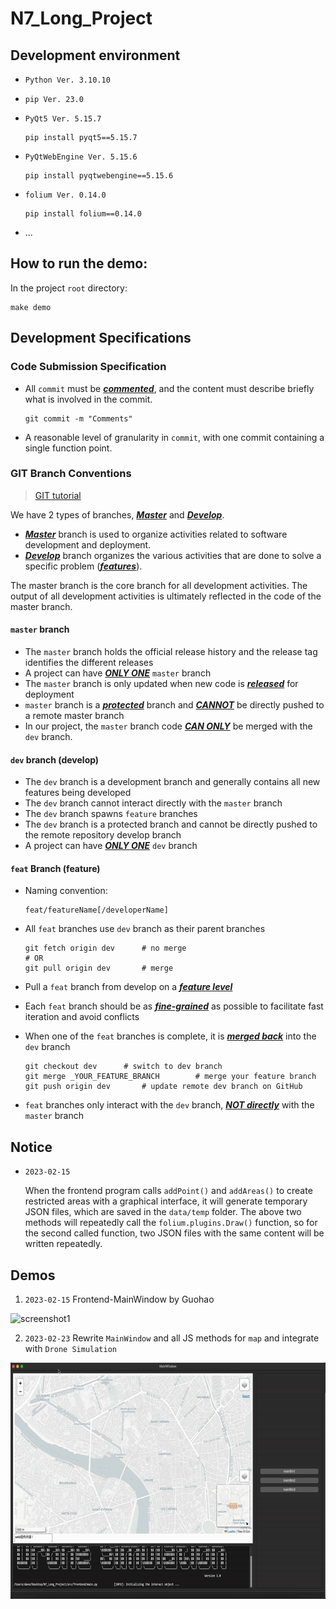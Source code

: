 # N7_Long_Project

## Development environment 

- `Python Ver. 3.10.10`

- `pip Ver. 23.0`

- `PyQt5 Ver. 5.15.7`

  ```shell
  pip install pyqt5==5.15.7
  ```

- `PyQtWebEngine Ver. 5.15.6`

  ```shell
  pip install pyqtwebengine==5.15.6
  ```

- `folium Ver. 0.14.0`

  ```shell
  pip install folium==0.14.0
  ```

- ...



## How to run the demo: 

In the project `root` directory:

```
make demo
```



## Development Specifications

### Code Submission Specification

- All `commit` must be <u>***commented***</u>, and the content must describe briefly what is involved in the commit.

  ```shell
  git commit -m "Comments"
  ```

- A reasonable level of granularity in `commit`, with one commit containing a single function point.



### GIT Branch Conventions

> [GIT tutorial](https://www.w3schools.com/git/)

We have 2 types of branches, <u>***Master***</u> and <u>***Develop***</u>.

- <u>***Master***</u> branch is used to organize activities related to software development and deployment.
- <u>***Develop***</u> branch organizes the various activities that are done to solve a specific problem (<u>***features***</u>).

The master branch is the core branch for all development activities. The output of all development activities is ultimately reflected in the code of the master branch.



#### `master` branch

- The `master` branch holds the official release history and the release tag identifies the different releases
- A project can have <u>***ONLY ONE***</u> `master` branch
- The `master` branch is only updated when new code is <u>***released***</u> for deployment
- `master` branch is a <u>***protected***</u> branch and <u>***CANNOT***</u> be directly pushed to a remote master branch
- In our project, the `master` branch code <u>***CAN ONLY***</u> be merged with the `dev` branch.



#### `dev` branch (develop)

- The `dev` branch is a development branch and generally contains all new features being developed
- The `dev` branch cannot interact directly with the `master` branch
- The `dev` branch spawns `feature` branches
- The `dev` branch is a protected branch and cannot be directly pushed to the remote repository develop branch
- A project can have <u>***ONLY ONE***</u> `dev` branch



#### `feat` Branch (feature)

- Naming convention:

  ```
  feat/featureName[/developerName]
  ```

- All `feat` branches use `dev` branch as their parent branches

  ```shell
  git fetch origin dev 		# no merge
  # OR
  git pull origin dev 		# merge
  ```

- Pull a `feat` branch from develop on a <u>***feature level***</u>

- Each `feat` branch should be as <u>***fine-grained***</u> as possible to facilitate fast iteration and avoid conflicts

- When one of the `feat` branches is complete, it is <u>***merged back***</u> into the `dev` branch

  ```shell
  git checkout dev 		# switch to dev branch
  git merge _YOUR_FEATURE_BRANCH 		# merge your feature branch
  git push origin dev 		# update remote dev branch on GitHub
  ```

- `feat` branches only interact with the `dev` branch, <u>***NOT directly***</u> with the `master` branch





## Notice

- `2023-02-15`

  When the frontend program calls `addPoint()` and `addAreas()` to create restricted areas with a graphical interface, it will generate temporary JSON files, which are saved in the `data/temp` folder. The above two methods will repeatedly call the `folium.plugins.Draw()` function, so for the second called function, two JSON files with the same content will be written repeatedly.





## Demos

1. `2023-02-15` Frontend-MainWindow by Guohao

![screenshot1](demos/screenshot1.gif)


2. `2023-02-23` Rewrite `MainWindow` and all JS methods for `map` and integrate with `Drone Simulation`

![screenshot1](demos/screenshot2.gif)

